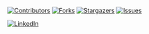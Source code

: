 <!-- PROJECT SHIELDS -->
<!--
*** I'm using markdown "reference style" links for readability.
*** Reference links are enclosed in brackets [ ] instead of parentheses ( ).
*** See the bottom of this document for the declaration of the reference variables
*** for contributors-url, forks-url, etc. This is an optional, concise syntax you may use.
*** https://www.markdownguide.org/basic-syntax/#reference-style-links
-->
[![Contributors][contributors-shield]][contributors-url]
[![Forks][forks-shield]][forks-url]
[![Stargazers][stars-shield]][stars-url]
[![Issues][issues-shield]][issues-url]
<!-- [![MIT License][license-shield]][license-url] -->
[![LinkedIn][linkedin-shield]][linkedin-url]











<!-- MARKDOWN LINKS & IMAGES -->
<!-- https://www.markdownguide.org/basic-syntax/#reference-style-links -->
[contributors-shield]: https://img.shields.io/github/contributors/Prajwal-S-Yallur/Personal-Finance-Tracker
[contributors-url]: https://github.com/Prajwal-S-Yallur/Personal-Finance-Tracker/graphs/contributors
[forks-shield]: https://img.shields.io/github/forks/Prajwal-S-Yallur/Personal-Finance-Tracker
[forks-url]: https://github.com/Prajwal-S-Yallur/Personal-Finance-Tracker/network
[stars-shield]: https://img.shields.io/github/stars/Prajwal-S-Yallur/Personal-Finance-Tracker
[stars-url]: https://github.com/Prajwal-S-Yallur/Personal-Finance-Tracker/stargazers
[issues-shield]: https://img.shields.io/github/issues/Prajwal-S-Yallur/Personal-Finance-Tracker
[issues-url]: https://github.com/Prajwal-S-Yallur/Personal-Finance-Tracker/issues
<!-- [license-shield]: https://img.shields.io/github/license/othneildrew/Best-README-Template.svg?style=for-the-badge -->
<!-- [license-url]: https://github.com/othneildrew/Best-README-Template/blob/master/LICENSE.txt -->
[linkedin-shield]: https://img.shields.io/badge/-LinkedIn-black.svg?style=for-the-badge&logo=linkedin&colorB=555
[linkedin-url]: https://www.linkedin.com/in/prajwal-s-yallur/